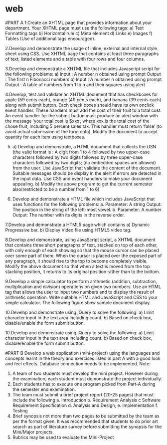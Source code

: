 # web

#PART A
1.Create an XHTML page that provides information about your department. Your XHTML page 
must use the following tags: 
a) Text Formatting tags 
b) Horizontal rule 
c) Meta element 
d) Links 
e) Images 
f) Tables (Use of additional tags encouraged).


2.Develop and demonstrate the usage of inline, external and internal style sheet using CSS. Use 
XHTML page that contains at least three paragraphs of text, listed elements and a table with four 
rows and four columns. 


3.Develop and demonstrate a XHTML file that includes Javascript script for the following 
problems: 
a) Input : A number n obtained using prompt Output : The first n Fibonacci numbers 
b) Input : A number n obtained using prompt Output : A table of numbers from 1 to n and their 
squares using alert


4.Develop, test and validate an XHTML document that has checkboxes for apple (59 cents each), 
orange (49 cents each), and banana (39 cents each) along with submit button. 
Each check boxes should have its own onclick event handler. 
These handlers must add the cost of their fruit to a total cost. 
An event handler for the submit button must produce an alert window with the 
message ‘your total cost is $xxx’, 
where xxx is the total cost of the chose fruit, including 5 percent sales tax. 
This handler must return ‘false’ (to avoid actual submission of the form data). 
Modify the document to accept quantity for each item using textboxes. 


5. a) Develop and demonstrate, a HTML document that collects the USN (the valid format is : A 
digit from 1 to 4 followed by two upper-case characters followed by two digits followed by three 
upper-case characters followed by two digits; (no embedded spaces are allowed) from the user. 
Use JavaScript that validate the content of the document. Suitable messages should be display in 
the alert if errors are detected in the input data. Use CSS and event handlers to make your 
document appealing.
b) Modify the above program to get the current semester also(restricted to 
be a number from 1 to 6) 


6. Develop and demonstrate a HTML file which includes JavaScript that uses functions for the 
following problems: 
a. Parameter: A string Output: The position in the string of the left-most vowel. 
b. Parameter: A number Output: The number with its digits in the reverse order. 


7.Develop and demonstrate a HTML5 page which contains
a) Dynamic Progressive bar. 
b) Display Video file using HTML5 video tag.


8.Develop and demonstrate, using JavaScript script, a XHTML document that contains three 
short paragraphs of text, stacked on top of each other, with only enough of each showing so that 
the mouse cursor can be placed over some part of them. When the cursor is placed over the 
exposed part of any paragraph, it should rise to the top to become completely visible. Modify the 
above document so that when a text is moved from the top stacking position, it returns to its 
original position rather than to the bottom.


9.Develop a simple calculator to perform arithmetic (addition, subtraction, multiplication and 
division) operations on given two numbers. Use an HTML tag that allows the user to input two 
numbers and to display the result of arithmetic operation. Write suitable HTML and JavaScript 
and CSS to your simple calculator. The following figure show sample document display.


10.Develop and demonstrate using jQuery to solve the following: 
a) Limit character input in the text area including count. 
b) Based on check box, disable/enable the form submit button.


10.Develop and demonstrate using jQuery to solve the following: 
a) Limit character input in the text area including count. 
b) Based on check box, disable/enable the form submit button.

#PART B
Develop a web application (mini-project) using the languages and concepts learnt in the theory 
and exercises listed in part A with a good look and feel effects. Database connection needs to be 
implemented. 
Note:
1. A team of two students must develop the mini project. However during the examination, 
each student must demonstrate the project individually.
2. Each students has to execute one program picked from Part-A during the semester end 
examination. 
3. The team must submit a brief project report (20-25 pages) that must include the 
following 
 a. Introduction b. Requirement Analysis c Software Requirement Specification 
 d. Analysis and Design, e. Implementation f. Testing 
4. Brief synopsis not more than two pages to be submitted by the team as per the format 
given. It was recommended that students to do prior art search as part of literature 
survey before submitting the synopsis for the Mini/Major projects. 
5. Rubrics may be used to evaluate the Mini-Project
